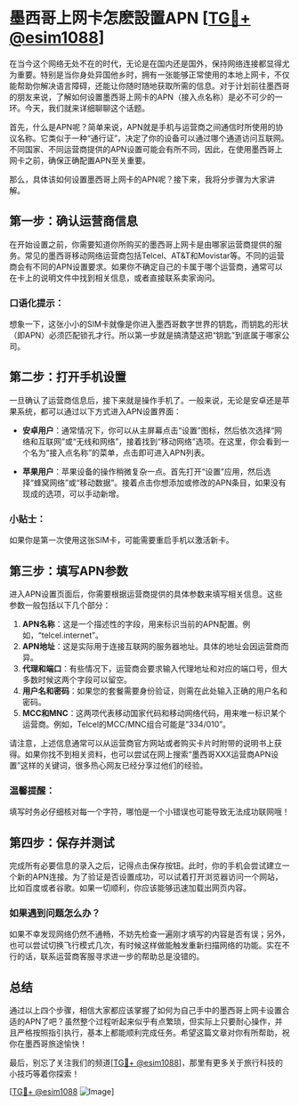 # 墨西哥上网卡怎麽設置APN [[TG💪+ @esim1088](https://t.me/s/esim1088)]

在当今这个网络无处不在的时代，无论是在国内还是国外，保持网络连接都显得尤为重要。特别是当你身处异国他乡时，拥有一张能够正常使用的本地上网卡，不仅能帮助你解决语言障碍，还能让你随时随地获取所需的信息。对于计划前往墨西哥的朋友来说，了解如何设置墨西哥上网卡的APN（接入点名称）是必不可少的一环。今天，我们就来详细聊聊这个话题。

首先，什么是APN呢？简单来说，APN就是手机与运营商之间通信时所使用的协议名称。它类似于一种“通行证”，决定了你的设备可以通过哪个通道访问互联网。不同国家、不同运营商提供的APN设置可能会有所不同，因此，在使用墨西哥上网卡之前，确保正确配置APN至关重要。

那么，具体该如何设置墨西哥上网卡的APN呢？接下来，我将分步骤为大家讲解。

## 第一步：确认运营商信息

在开始设置之前，你需要知道你所购买的墨西哥上网卡是由哪家运营商提供的服务。常见的墨西哥移动网络运营商包括Telcel、AT&T和Movistar等。不同的运营商会有不同的APN设置要求。如果你不确定自己的卡属于哪个运营商，通常可以在卡上的说明文件中找到相关信息，或者直接联系卖家询问。

### 口语化提示：
想象一下，这张小小的SIM卡就像是你进入墨西哥数字世界的钥匙，而钥匙的形状（即APN）必须匹配锁孔才行。所以第一步就是搞清楚这把“钥匙”到底属于哪家公司。

## 第二步：打开手机设置

一旦确认了运营商信息后，接下来就是操作手机了。一般来说，无论是安卓还是苹果系统，都可以通过以下方式进入APN设置界面：

- **安卓用户**：通常情况下，你可以从主屏幕点击“设置”图标，然后依次选择“网络和互联网”或“无线和网络”，接着找到“移动网络”选项。在这里，你会看到一个名为“接入点名称”的菜单，点击即可进入APN列表。
  
- **苹果用户**：苹果设备的操作稍微复杂一点。首先打开“设置”应用，然后选择“蜂窝网络”或“移动数据”。接着点击你想添加或修改的APN条目，如果没有现成的选项，可以手动新增。

### 小贴士：
如果你是第一次使用这张SIM卡，可能需要重启手机以激活新卡。

## 第三步：填写APN参数

进入APN设置页面后，你需要根据运营商提供的具体参数来填写相关信息。这些参数一般包括以下几个部分：

1. **APN名称**：这是一个描述性的字段，用来标识当前的APN配置。例如，“telcel.internet”。
2. **APN地址**：这是实际用于连接互联网的服务器地址。具体的地址会因运营商而异。
3. **代理和端口**：有些情况下，运营商会要求输入代理地址和对应的端口号，但大多数时候这两个字段可以留空。
4. **用户名和密码**：如果您的套餐需要身份验证，则需在此处输入正确的用户名和密码。
5. **MCC和MNC**：这两项代表移动国家代码和移动网络代码，用来唯一标识某个运营商。例如，Telcel的MCC/MNC组合可能是“334/010”。

请注意，上述信息通常可以从运营商官方网站或者购买卡片时附带的说明书上获得。如果你找不到相关资料，也可以尝试在网上搜索“墨西哥XXX运营商APN设置”这样的关键词，很多热心网友已经分享过他们的经验。

### 温馨提醒：
填写时务必仔细核对每一个字符，哪怕是一个小错误也可能导致无法成功联网哦！

## 第四步：保存并测试

完成所有必要信息的录入之后，记得点击保存按钮。此时，你的手机会尝试建立一个新的APN连接。为了验证是否设置成功，可以试着打开浏览器访问一个网站，比如百度或者谷歌。如果一切顺利，你应该能够迅速加载出网页内容。

### 如果遇到问题怎么办？
如果不幸发现网络仍然不通畅，不妨先检查一遍刚才填写的内容是否有误；另外，也可以尝试切换飞行模式几次，有时候这样做能触发重新扫描网络的功能。实在不行的话，联系运营商客服寻求进一步的帮助总是没错的。

## 总结

通过以上四个步骤，相信大家都应该掌握了如何为自己手中的墨西哥上网卡设置合适的APN了吧？虽然整个过程听起来似乎有点繁琐，但实际上只要耐心操作，并且严格按照指引执行，基本上都能顺利完成任务。希望这篇文章对你有所帮助，祝你在墨西哥旅途愉快！

最后，别忘了关注我们的频道[[TG💪+ @esim1088](https://t.me/s/esim1088)]，那里有更多关于旅行科技的小技巧等着你探索！ 

[[TG💪+ @esim1088](https://t.me/s/esim1088) ![Image](https://i.postimg.cc/4NQfJmqS/Snipaste-2025-05-13-00-14-12.png)]